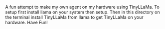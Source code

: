 A fun attempt to make my own agent on my hardware using TinyLLaMa.
To setup first install llama on your system then setup. Then in this directory on the terminal install TinyLLaMa from llama to get TinyLLaMa on your hardware.
Have Fun!
